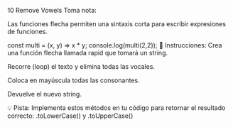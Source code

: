 10 Remove Vowels
Toma nota:

Las funciones flecha permiten una sintaxis corta para escribir expresiones de funciones.

const multi = (x, y) => x * y;
console.log(multi(2,2));
📝 Instrucciones:
Crea una función flecha llamada rapid que tomará un string.

Recorre (loop) el texto y elimina todas las vocales.

Coloca en mayúscula todas las consonantes.

Devuelve el nuevo string.

💡 Pista:
Implementa estos métodos en tu código para retornar el resultado correcto: .toLowerCase() y .toUpperCase()